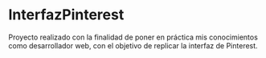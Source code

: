 # InterfazPinterest
Proyecto realizado con la finalidad de poner en práctica mis conocimientos como desarrollador web, con el objetivo de replicar la interfaz de Pinterest.

